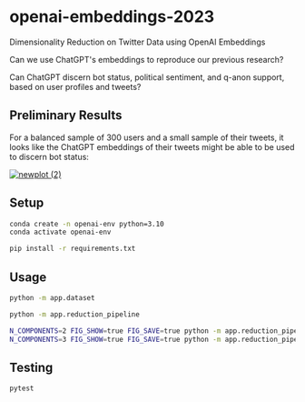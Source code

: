 # openai-embeddings-2023

Dimensionality Reduction on Twitter Data using OpenAI Embeddings


Can we use ChatGPT's embeddings to reproduce our previous research?

Can ChatGPT discern bot status, political sentiment, and q-anon support, based on user profiles and tweets?

## Preliminary Results

For a balanced sample of 300 users and a small sample of their tweets, it looks like the ChatGPT embeddings of their tweets might be able to be used to discern bot status:

<a href="https://s2t2.github.io/openai-embeddings-2023/reduction_results/tweets/bot_label/pca_2.html">

![newplot (2)](https://github.com/s2t2/openai-embeddings-2023/assets/1328807/751d5933-869a-4f05-8b86-d5283c95dfff)

</a>


## Setup

```sh
conda create -n openai-env python=3.10
conda activate openai-env
```

```sh
pip install -r requirements.txt
```

## Usage

```sh
python -m app.dataset
```

```sh
python -m app.reduction_pipeline

N_COMPONENTS=2 FIG_SHOW=true FIG_SAVE=true python -m app.reduction_pipeline
N_COMPONENTS=3 FIG_SHOW=true FIG_SAVE=true python -m app.reduction_pipeline
```

## Testing

```sh
pytest
```
